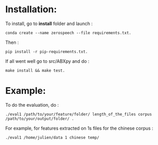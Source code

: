Installation:
============

To install, go to **install** folder and launch : 

	conda create --name zerospeech --file requirements.txt.

Then : 

	pip install -r pip-requirements.txt.
	
If all went well go to src/ABXpy and do : 

	make install && make test.

Example:
=======

To do the evaluation, do : 

	./eval1 /path/to/your/feature/folder/ length_of_the_files corpus /path/to/your/output/folder/ .

For example, for features extracted on 1s files for the chinese corpus : 

	./eval1 /home/julien/data 1 chinese temp/


